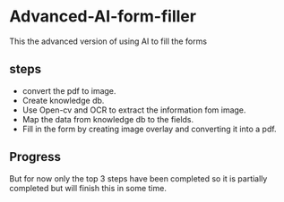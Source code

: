 # Advanced-AI-form-filler

This the advanced version of using AI to fill the forms

## steps

- convert the pdf to image.
- Create knowledge db.
- Use Open-cv and OCR to extract the information fom image.
- Map the data from knowledge db to the fields.
- Fill in the form by creating image overlay and converting it into a pdf.

## Progress

But for now only the top 3 steps have been completed so it is partially completed but will finish this in some time.
